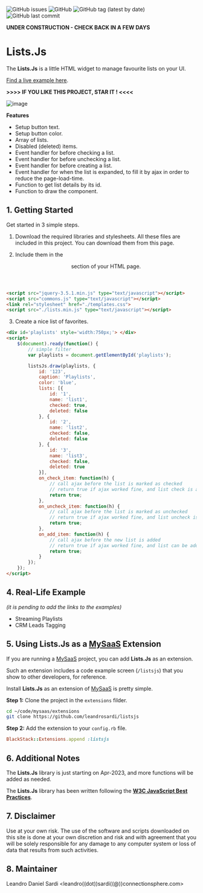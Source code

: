 ![GitHub issues](https://img.shields.io/github/issues/leandrosardi/listsjs) ![GitHub](https://img.shields.io/github/license/leandrosardi/listsjs) ![GitHub tag (latest by date)](https://img.shields.io/github/v/tag/leandrosardi/listsjs) ![GitHub last commit](https://img.shields.io/github/last-commit/leandrosardi/listsjs)


**UNDER CONSTRUCTION - CHECK BACK IN A FEW DAYS**

# Lists.Js
The **Lists.Js** is a little HTML widget to manage favourite lists on your UI.

[Find a live example here](https://connectionsphere.com/developers/listsjs).

**>>>> IF YOU LIKE THIS PROJECT, STAR IT ! <<<<** 

![image](https://i.ibb.co/3fQd581/pic1.png)

**Features**

- Setup button text.
- Setup button color.
- Array of lists.
- Disabled (deleted) items.
- Event handler for before checking a list.
- Event handler for before unchecking a list.
- Event handler for before creating a list.
- Event handler for when the list is expanded, to fill it by ajax in order to reduce the page-load-time.
- Function to get list details by its id.
- Function to draw the component.


## 1. Getting Started
Get started in 3 simple steps.

1. Download the required libraries and stylesheets.
All these files are included in this project. You can download them from this page.

2. Include them in the <header> section of your HTML page.

```html
<script src="jquery-3.5.1.min.js" type="text/javascript"></script>
<script src="commons.js" type="text/javascript"></script>
<link rel="stylesheet" href="./templates.css">
<script src="./lists.min.js" type="text/javascript"></script>
```

3. Create a nice list of favorites.

```html
<div id='playlists' style='width:750px;'> </div>
<script>
	$(document).ready(function() {
		// simple filter
		var playlists = document.getElementById('playlists');	  

		listsJs.draw(playlists, {
			id: '123',
			caption: 'Playlists',
			color: 'blue',
			lists: [{
				id: '1',
				name: 'list1',
				checked: true,
				deleted: false
			}, { 
				id: '2',
				name: 'list2',
				checked: false,
				deleted: false
			}, { 
				id: '3',
				name: 'list3',
				checked: false,
				deleted: true
			}],
			on_check_item: function(h) {
				// call ajax before the list is marked as checked
				// return true if ajax worked fine, and list check is allowed.
				return true;
			},
			on_uncheck_item: function(h) {
				// call ajax before the list is marked as unchecked
				// return true if ajax worked fine, and list uncheck is allowed.
				return true;
			},
			on_add_item: function(h) {
				// call ajax before the new list is added
				// return true if ajax worked fine, and list can be added.
				return true;
			}
		});
	});
</script>
```

## 4. Real-Life Example

_(it is pending to add the links to the examples)_

- Streaming Playlists
- CRM Leads Tagging

## 5. Using Lists.Js as a [MySaaS](https://github.com/leandrosardi/mysaas) Extension

If you are running a [MySaaS](https://github.com/leandrosardi/mysaas) project, you can add **Lists.Js** as an extension.

Such an extension includes a code example screen (`/listsjs`) that you show to other developers, for reference. 

Install **Lists.Js** as an extension of [MySaaS](https://github.com/leandrosardi/mysaas) is pretty simple.

**Step 1:** Clone the project in the `extensions` filder.

```bash
cd ~/code/mysaas/extensions
git clone https://github.com/leandrosardi/listsjs
```

**Step 2:** Add the extension to your `config.rb` file.

```ruby
BlackStack::Extensions.append :listsjs
```

## 6. Additional Notes

The **Lists.Js** library is just starting on Apr-2023, and more functions will be added as needed.

The **Lists.Js** library has been written following the [**W3C JavaScript Best Practices**](https://www.w3.org/community/webed/wiki/JavaScript_best_practices).

## 7. Disclaimer

Use at your own risk. The use of the software and scripts downloaded on this site is done at your own discretion and risk and with agreement that you will be solely responsible for any damage to any computer system or loss of data that results from such activities.

## 8. Maintainer

Leandro Daniel Sardi <leandro((dot))sardi((@))connectionsphere.com>
